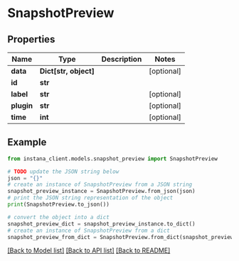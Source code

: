 # SnapshotPreview


## Properties

Name | Type | Description | Notes
------------ | ------------- | ------------- | -------------
**data** | **Dict[str, object]** |  | [optional] 
**id** | **str** |  | 
**label** | **str** |  | [optional] 
**plugin** | **str** |  | [optional] 
**time** | **int** |  | [optional] 

## Example

```python
from instana_client.models.snapshot_preview import SnapshotPreview

# TODO update the JSON string below
json = "{}"
# create an instance of SnapshotPreview from a JSON string
snapshot_preview_instance = SnapshotPreview.from_json(json)
# print the JSON string representation of the object
print(SnapshotPreview.to_json())

# convert the object into a dict
snapshot_preview_dict = snapshot_preview_instance.to_dict()
# create an instance of SnapshotPreview from a dict
snapshot_preview_from_dict = SnapshotPreview.from_dict(snapshot_preview_dict)
```
[[Back to Model list]](../README.md#documentation-for-models) [[Back to API list]](../README.md#documentation-for-api-endpoints) [[Back to README]](../README.md)


